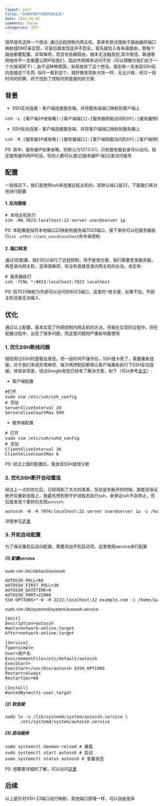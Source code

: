 ```yaml
---
layout: post
title: "外网环境下控制内网主机"
date: 2016-06-02
comments: false
categories: 技巧
---
```


很早就有这样一个想法: 通过远程控制内网主机，原来有尝试借助于路由器的端口映射或DMZ来实现，可是后面发现这并不现实，首先是加入有多级路由，那每个路由都要配置，非常麻烦，而且有些跟路由，根本无法触及到;其次电信、联通等网络并不一定暴露公网IP给我们，因此外网根本访问不到（可以理解为我们处于一个大局域网下）；由于这种种原因，渐渐放弃了这个想法，直到有一天发现SSH反向连接这个东西. 当时一看到这个，就好像发现新大陆一样，无比兴奋，经过一段时间的折腾，终于找到了控制内网直接的好方案.

## 背景

* SSH正向连接 - 客户端连接服务端，并将服务端端口映射到客户端上
<pre>
ssh -L [客户端IP或省略]:[客户端端口]:[服务器侧能访问的IP]:[服务器侧能访问的IP的端口] [登陆服务器的用户名@服务器IP] -p [服务器ssh服务端口（默认22）]
</pre>

* SSH反向连接 - 客户端连接服务端，并将客户端端口映射到服务器上
<pre>
ssh -R [服务器IP或省略]:[服务器端口]:[客户端侧能访问的IP]:[客户端侧能访问的IP的端口] [登陆服务器的用户名@服务器IP] -p [服务器ssh服务端口（默认22）]
</pre>
PS: 其中，服务器IP如果省略，则默认为127.0.0.1，只有服务器自身可以访问。指定服务器外网IP的话，任何人都可以通过[服务器IP:端口]来访问服务


## 配置
一般情况下，我们是使用ssh来连接远程主机的，其默认端口是22，下面我们来对他进行配置

#### 1. 反向链接
<pre>
# 本地主机执行
ssh -RN 7023:localhost:22 server_user@server_ip
</pre>
PS: 本配置是指将本地端口22映射到服务端7023端口，接下来你可以在服务器执行`ssh -p7023 client_user@localhost`命令来控制

#### 2. 端口转发
通过1的配置，我们可以进行了远程控制，但不是很方便，我们需要登录服务器，再登录内网主机，显得很麻烦，有没有直接登录内网主机的办法，肯定有:
<pre>
# 服务器执行
ssh -fCNL *:8023:localhost:7023 localhost
</pre>
PS: 将7023映射为外部可以访问的8023端口，这里的`*`很关键，如果不加，外部主机还是无法接入.

## 优化
通过以上配置，基本实现了外网控制内网主机的方法，但我在实现的过程中，但在配置过程中，出现了很多问题，而这里问题将严重影响着使用


### 1. 优化SSH断线问题
相信用过SSH的童鞋会发现，但一段时间不操作后，SSH就卡死了，需要重新连接，对于我们来说非常麻烦，每次再控制前都得让客户端重新执行下SSH反向连接，体验非常差，经过Google发现已经有了解决方案，如下（可以参考[此文](http://www.coder4.com/archives/3751)）:

* 客户端配置
<pre>
#打开
sudo vim /etc/ssh/ssh_config
# 添加
ServerAliveInterval 20
ServerAliveCountMax 999
</pre>
* 服务端配置
<pre>
# 打开
sudo vim /etc/ssh/sshd_config
# 添加
ClientAliveInterval 30
ClientAliveCountMax 6
</pre>

PS: 经过上面的配置后，我发现SSH就很少断

### 2. 优化SSH断开自动重连
经过上一点的优化后，已经得到了大大的改善，但总是有断开的时候，那能否保证断开后重新连接上，我最先想到用守护进程去执行ssh，来保证ssh不会停止，而后面发现个更好的东西`autossh`:
<pre>
autossh -N -R 7076:localhost:22 server_user@server_ip -i /home/client_user/.ssh/id_rsa
</pre>
详情参见[这里](http://www.oschina.net/translate/automatically-restart-ssh-sessions-and-tunnels-using-autossh)

### 3. 开机自动配置
为了保证重启后自动配置，需要添加开机启动项，这里使用service进行配置

##### (1) 配置service
sudo vim /etc/default/autossh

<pre>
AUTOSSH_POLL=60
AUTOSSH_FIRST_POLL=30
AUTOSSH_GATETIME=0
AUTOSSH_PORT=22000
SSH_OPTIONS="-N -R 2222:localhost:22 example.com -i /home/autossh/.ssh/id_rsa"
</pre>

sudo vim /lib/systemd/system/autossh.service
<pre>
[Unit]
Description=autossh
Wants=network-online.target
After=network-online.target

[Service]
Type=simple
User=用户名
EnvironmentFile=/etc/default/autossh
ExecStart=
ExecStart=/usr/bin/autossh $SSH_OPTIONS
Restart=always
RestartSec=60

[Install]
WantedBy=multi-user.target
</pre>

##### (2) 软连接
<pre>
sudo ln -s /lib/systemd/system/autossh.service \
      /etc/systemd/system/autossh.service
</pre>

##### (3) 启动服务
<pre>
sudo systemctl daemon-reload # 重载
sudo systemctl start autossh # 启动
sudo systemctl status autossh # 查看状态
</pre>


PS: 想要更详细的了解，可以访问[这里](http://logan.tw/posts/2015/11/15/autossh-and-systemd-service/)


## 后续
以上是针对SSH 23端口进行映射，其他端口原理一样，可以自由发挥